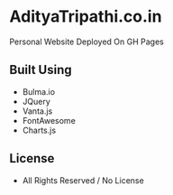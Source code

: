 # AdityaTripathi.co.in
Personal Website Deployed On GH Pages

## Built Using
- Bulma.io
- JQuery
- Vanta.js
- FontAwesome
- Charts.js

## License
- All Rights Reserved / No License
